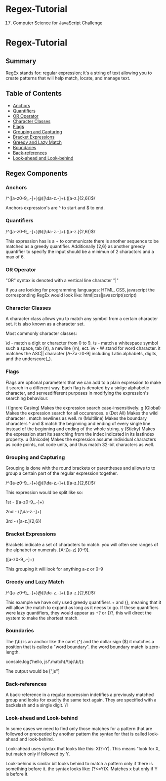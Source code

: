 # Regex-Tutorial
17. Computer Science for JavaScript Challenge

# Regex-Tutorial

## Summary

RegEx stands for: regular expression; it's a string of text allowing you to create patterns that will help match, locate, and manage text.

## Table of Contents

- [Anchors](#anchors)
- [Quantifiers](#quantifiers)
- [OR Operator](#or-operator)
- [Character Classes](#character-classes)
- [Flags](#flags)
- [Grouping and Capturing](#grouping-and-capturing)
- [Bracket Expressions](#bracket-expressions)
- [Greedy and Lazy Match](#greedy-and-lazy-match)
- [Boundaries](#boundaries)
- [Back-references](#back-references)
- [Look-ahead and Look-behind](#look-ahead-and-look-behind)

## Regex Components

### Anchors

/^([a-z0-9_\.-]+)@([\da-z\.-]+)\.([a-z\.]{2,6})$/

Anchors expression's are ^ to start and $ to end.

### Quantifiers

/^([a-z0-9_\.-]+)@([\da-z\.-]+)\.([a-z\.]{2,6})$/

This expression has is a + to communicate there is another sequence to be matched as a greedy quantifier. 
Additionally {2,6} as another greedy quantifier to specify the input should be a minimun of 2 charactors and a max of 6.

### OR Operator

"OR" syntax is denoted with a vertical line character "|"

If you are looking for programming languages: HTML, CSS, javascript the corresponding RegEx would look like: html|css|javascript(script)

### Character Classes

A character class allows you to match any symbol from a certain character set. it is also known as a character set.

Most commonly character classes:

\d - match a digit or character from 0 to 9.
\s - match a whitespace symbol such a space, tab (\t), a newline (\n), ect.
\w - W stand for word character. it matches the ASC|| character [A-Za-z0-9] including Latin alphabets, digits, and the underscore(_).

### Flags

Flags are optional parameters that we can add to a plain expression to make it search in a different way. Each flag is denoted by a sinlge alphabetic character, and servesdifferent purposes in modifying the expression's searching behaviour.

i (Ignore Casing) Makes the expression search case-insensitively.
g (Global) Makes the expression search for all occurences.
s (Dot All) Makes the wild character . match newlines as well.
m (Multiline) Makes the boundary characters ^ and $ match the beginning and ending of every single line instead of the beginning and ending of the whole string.
y (Sticky) Makes the expression start its searching from the index indicated in its lastIndex property.
u (Unicode) Makes the expression assume individual characters as code points, not code units, and thus match 32-bit characters as well.

### Grouping and Capturing

Grouping is done with the round brackets or parentheses and allows to to group a certain part of the regular expression together.

/^([a-z0-9_\.-]+)@([\da-z\.-]+)\.([a-z\.]{2,6})$/

This expression would be split like so:

1st - ([a-z0-9_\.-]+)

2nd - ([\da-z\.-]+)

3rd - ([a-z\.]{2,6})

### Bracket Expressions

Brackets indicate a set of characters to match. you will often see ranges of the alphabet or numerals. [A-Za-z] [0-9].

([a-z0-9_\.-]+)

This grouping it will look for anything a-z or 0-9

### Greedy and Lazy Match

/^([a-z0-9_\.-]+)@([\da-z\.-]+)\.([a-z\.]{2,6})$/

This example we have only used greedy quantifiers + and {}, meaning that it will allow the match to expand as long as it neess to go. 
If these quantifiers were lazy quantifiers, they would appear as +? or {}?, this will direct the system to make the shortest match.

### Boundaries

The (\b) is an anchor like the caret (^) and the dollar sign ($) it matches a position that is called a "word boundary". the word boundary match is zero-length.

console.log('hello, js!'.match(/\bjs\b/)):

The output would be ["js"]

### Back-references

A back-reference in a regular expression indetifies a previously matched group and looks for exaclty the same text again. They are specified with a backslash and a single digit. \1

### Look-ahead and Look-behind

In some cases we need to find only  those matches for a pattern that are followed or preceeded by another pattern the syntax for that is called look-ahead and look-behind.

Look-ahead uses syntax that looks like this: X(?=Y). This means "look for X, but match only if followed by Y.

Look-behind is similar bit looks behind to match a pattern only if there is something before it. the syntax looks like: (?<=Y)X. Matches x but only if Y is before it.
